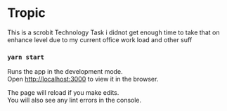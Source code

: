 # Tropic

This is a scrobit Technology Task i didnot get enough time to take that on enhance level due to my current office work load and other suff

### `yarn start`

Runs the app in the development mode.\
Open [http://localhost:3000](http://localhost:3000) to view it in the browser.

The page will reload if you make edits.\
You will also see any lint errors in the console.
